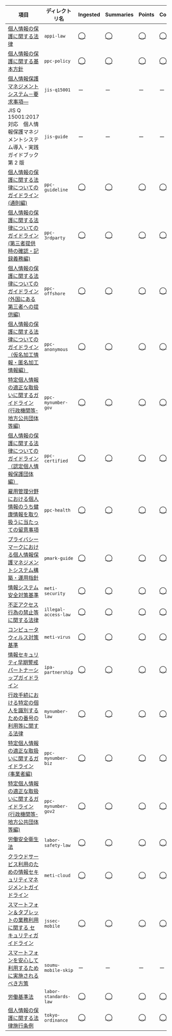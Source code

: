 | 項目 | ディレクトリ名 | Ingested | Summaries | Points | Consulting |
| --- | --- | --- | --- | --- | --- |
| [個人情報の保護に関する法律](https://elaws.e-gov.go.jp/document?law_unique_id=415AC0000000057) | `appi-law` | [◯](ingested/appi-law/) | [◯](summaries/appi-law.md) | [◯](points/appi-law.md) | [◯](consulting/controls-appi.md) |
| [個人情報の保護に関する基本方針](https://www.ppc.go.jp/personalinfo/legal/fundamental_policy/) | `ppc-policy` | [◯](ingested/ppc-policy/) | [◯](summaries/ppc-policy.md) | [◯](points/ppc-policy.md) | [◯](consulting/controls-ppc-policy.md) |
| [個人情報保護マネジメントシステム－要求事項―](http://www.jisc.go.jp/) | `jis-q15001` | ー | ー | ー | ー |
| JIS Q 15001:2017 対応　個人情報保護マネジメントシステム導入・実践ガイドブック　第 2 版 | `jis-guide` | ー | ー | ー | ー |
| [個人情報の保護に関する法律についてのガイドライン(通則編)](https://www.ppc.go.jp/personalinfo/legal/guidelines_tsusoku/) | `ppc-guideline` | [◯](ingested/ppc-guideline/) | [◯](summaries/ppc-guideline.md) | [◯](points/ppc-guideline.md) | [◯](consulting/controls-ppc-guideline.md) |
| [個人情報の保護に関する法律についてのガイドライン(第三者提供時の確認・記録義務編)](https://www.ppc.go.jp/personalinfo/legal/guidelines_tsusoku/) | `ppc-3rdparty` | [◯](ingested/ppc-3rdparty/) | [◯](summaries/ppc-3rdparty.md) | [◯](points/ppc-3rdparty.md) | [◯](consulting/controls-ppc-3rdparty.md) |
| [個人情報の保護に関する法律についてのガイドライン(外国にある第三者への提供編)](https://www.ppc.go.jp/personalinfo/legal/guidelines_offshore/) | `ppc-offshore` | [◯](ingested/ppc-offshore/) | [◯](summaries/ppc-offshore.md) | [◯](points/ppc-offshore.md) | [◯](consulting/controls-ppc-offshore.md) |
| [個人情報の保護に関する法律についてのガイドライン（仮名加工情報・匿名加工情報編）](https://www.ppc.go.jp/personalinfo/legal/guidelines_anonymous/) | `ppc-anonymous` | [◯](ingested/ppc-anonymous/) | [◯](summaries/ppc-anonymous.md) | [◯](points/ppc-anonymous.md) | [◯](consulting/controls-ppc-anonymous.md) |
| [特定個人情報の適正な取扱いに関するガイドライン(行政機関等･地方公共団体等編)](https://www.ppc.go.jp/legal/policy/my_number_guideline_gyosei/) | `ppc-mynumber-gov` | [◯](ingested/ppc-mynumber-gov/) | [◯](summaries/ppc-mynumber-gov.md) | [◯](points/ppc-mynumber-gov.md) | [◯](consulting/controls-ppc-mynumber-gov.md) |
| [個人情報の保護に関する法律についてのガイドライン（認定個人情報保護団体編）](https://www.ppc.go.jp/personalinfo/legal/guidelines_ninteidantai/) | `ppc-certified` | [◯](ingested/ppc-certified/) | [◯](summaries/ppc-certified.md) | [◯](points/ppc-certified.md) | [◯](consulting/controls-ppc-certified.md) |
| [雇用管理分野における個人情報のうち健康情報を取り扱うに当たっての留意事項](https://www.ppc.go.jp/personalinfo/legal/ryuuijikou_health_condition_info/) | `ppc-health` | [◯](ingested/ppc-health/) | [◯](summaries/ppc-health.md) | [◯](points/ppc-health.md) | [◯](consulting/controls-ppc-health.md) |
| [プライバシーマークにおける個人情報保護マネジメントシステム構築・運用指針](https://privacymark.jp/guideline/outline.html) | `pmark-guide` | [◯](ingested/pmark-guide/) | [◯](summaries/pmark-guide.md) | [◯](points/pmark-guide.md) | [◯](consulting/controls-pmark-guide.md) |
| [情報システム安全対策基準](http://www.meti.go.jp/policy/netsecurity/downloadfiles/esecu03j.pdf) | `meti-security` | [◯](ingested/meti-security/) | [◯](summaries/meti-security.md) | [◯](points/meti-security.md) | [◯](consulting/controls-meti-security.md) |
| [不正アクセス行為の禁止等に関する法律](https://elaws.e-gov.go.jp/document?lawid=411AC0000000128) | `illegal-access-law` | [◯](ingested/illegal-access-law/) | [◯](summaries/illegal-access-law.md) | [◯](points/illegal-access-law.md) | [◯](consulting/controls-illegal-access-law.md) |
| [コンピュータウィルス対策基準](http://www.meti.go.jp/policy/netsecurity/CvirusCMG.htm) | `meti-virus` | [◯](ingested/meti-virus/) | [◯](summaries/meti-virus.md) | [◯](points/meti-virus.md) | [◯](consulting/controls-meti-virus.md) |
| [情報セキュリティ早期警戒パートナーシップガイドライン](https://www.ipa.go.jp/files/000098799.pdf) | `ipa-partnership` | [◯](ingested/ipa-partnership/) | [◯](summaries/ipa-partnership.md) | [◯](points/ipa-partnership.md) | [◯](consulting/controls-ipa-partnership.md) |
| [行政手続における特定の個人を識別するための番号の利用等に関する法律](https://elaws.e-gov.go.jp/document?lawid=425AC0000000027) | `mynumber-law` | [◯](ingested/mynumber-law/) | [◯](summaries/mynumber-law.md) | [◯](points/mynumber-law.md) | [◯](consulting/controls-mynumber-law.md) |
| [特定個人情報の適正な取扱いに関するガイドライン(事業者編)](https://www.ppc.go.jp/legal/policy/my_number_guideline_jigyosha/) | `ppc-mynumber-biz` | [◯](ingested/ppc-mynumber-biz/) | [◯](summaries/ppc-mynumber-biz.md) | [◯](points/ppc-mynumber-biz.md) | [◯](consulting/controls-mynumber-biz.md) |
| [特定個人情報の適正な取扱いに関するガイドライン(行政機関等･地方公共団体等編)](https://www.ppc.go.jp/legal/policy/my_number_guideline_gyosei/) | `ppc-mynumber-gov2` | [◯](ingested/ppc-mynumber-gov2/) | [◯](summaries/ppc-mynumber-gov2.md) | [◯](points/ppc-mynumber-gov2.md) | [◯](consulting/controls-ppc-mynumber-gov2.md) |
| [労働安全衛生法](https://elaws.e-gov.go.jp/document?lawid=347AC0000000057) | `labor-safety-law` | [◯](ingested/labor-safety-law/) | [◯](summaries/labor-safety-law.md) | [◯](points/labor-safety-law.md) | [◯](consulting/controls-labor-safety-law.md) |
| [クラウドサービス利用のための情報セキュリティマネジメントガイドライン](https://www.meti.go.jp/policy/netsecurity/downloadfiles/cloudsec2013fy.pdf) | `meti-cloud` | [◯](ingested/meti-cloud/) | [◯](summaries/meti-cloud.md) | [◯](points/meti-cloud.md) | [◯](consulting/controls-meti-cloud.md) |
| [スマートフォン＆タブレットの業務利用に関する セキュリティガイドライン](https://www.jssec.org/dl/guidelines_v2.pdf) | `jssec-mobile` | [◯](ingested/jssec-mobile/) | [◯](summaries/jssec-mobile.md) | [◯](points/jssec-mobile.md) | [◯](consulting/controls-jssec-mobile.md) |
| [スマートフォンを安心して利用するために実施されるべき方策](http://www.soumu.go.jp/menu_news/s-news/01ryutsu03_02000020.html) | `soumu-mobile-skip` | ー | ー | ー | ー |
| [労働基準法](https://elaws.e-gov.go.jp/document?lawid=322AC0000000049) | `labor-standards-law` | [◯](ingested/labor-standards-law/) | [◯](summaries/labor-standards-law.md) | [◯](points/labor-standards-law.md) | [◯](consulting/controls-labor-standards-law.md) |
| [個人情報の保護に関する法律施行条例](https://www.reiki.metro.tokyo.lg.jp/reiki/reiki_honbun/g101RG00005236.html) | `tokyo-ordinance` | [◯](ingested/tokyo-ordinance/) | [◯](summaries/tokyo-ordinance.md) | [◯](points/tokyo-ordinance.md) | [◯](consulting/controls-tokyo-ordinance.md) |
